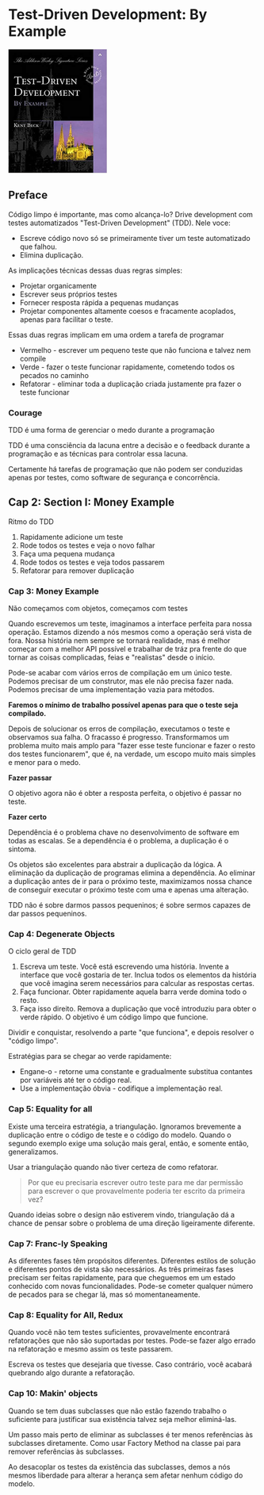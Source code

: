 # Test-Driven Development: By Example

<img src="../img/livros/test-driven-development.jpg" alt="drawing" height="250"/>

## Preface

Código limpo é importante, mas como alcança-lo? Drive development com testes automatizados "Test-Driven Development" (TDD). Nele voce:

* Escreve código novo só se primeiramente tiver um teste automatizado que falhou.
* Elimina duplicação.

As implicações técnicas dessas duas regras simples:

* Projetar organicamente
* Escrever seus próprios testes
* Fornecer resposta rápida a pequenas mudanças
* Projetar componentes altamente coesos e fracamente acoplados, apenas para facilitar o teste.

Essas duas regras implicam em uma ordem a tarefa de programar

* Vermelho - escrever um pequeno teste que não funciona e talvez nem compile
* Verde - fazer o teste funcionar rapidamente, cometendo todos os pecados no caminho
* Refatorar - eliminar toda a duplicação criada justamente pra fazer o teste funcionar

### Courage

TDD é uma forma de gerenciar o medo durante a programação

TDD é uma consciência da lacuna entre a decisão e o feedback durante a programação e as técnicas para controlar essa lacuna.

Certamente há tarefas de programação que não podem ser conduzidas apenas por testes, como software de segurança e concorrência.

## Cap 2: Section I: Money Example

Ritmo do TDD

1. Rapidamente adicione um teste
2. Rode todos os testes e veja o novo falhar
3. Faça uma pequena mudança
4. Rode todos os testes e veja todos passarem
5. Refatorar para remover duplicação

### Cap 3: Money Example

Não começamos com objetos, começamos com testes

Quando escrevemos um teste, imaginamos a interface perfeita para nossa operação. Estamos dizendo a nós mesmos como a operação será vista de fora. Nossa história nem sempre se tornará realidade, mas é melhor começar com a melhor API possível e trabalhar de tráz pra frente do que tornar as coisas complicadas, feias e "realistas" desde o início.

Pode-se acabar com vários erros de compilação em um único teste. Podemos precisar de um construtor, mas ele não precisa fazer nada. Podemos precisar de uma implementação vazia para métodos.

**Faremos o mínimo de trabalho possível apenas para que o teste seja compilado.**

Depois de solucionar os erros de compilação, executamos o teste e observamos sua falha. O fracasso é progresso. Transformamos um problema muito mais amplo para "fazer esse teste funcionar e fazer o resto dos testes funcionarem", que é, na verdade, um escopo muito mais simples e menor para o medo.

**Fazer passar**

O objetivo agora não é obter a resposta perfeita, o objetivo é passar no teste.

**Fazer certo**

Dependência é o problema chave no desenvolvimento de software em todas as escalas. Se a dependência é o problema, a duplicação é o sintoma.

Os objetos são excelentes para abstrair a duplicação da lógica. A eliminação da duplicação de programas elimina a dependência. Ao eliminar a duplicação antes de ir para o próximo teste, maximizamos nossa chance de conseguir executar o próximo teste com uma e apenas uma alteração.

TDD não é sobre darmos passos pequeninos; é sobre sermos capazes de dar passos pequeninos.

### Cap 4: Degenerate Objects

O ciclo geral de TDD

1. Escreva um teste. Você está escrevendo uma história. Invente a interface que você gostaria de ter. Inclua todos os elementos da história que você imagina serem necessários para calcular as respostas certas.
2. Faça funcionar. Obter rapidamente aquela barra verde domina todo o resto.
3. Faça isso direito. Remova a duplicação que você introduziu para obter o verde rápido. O objetivo é um código limpo que funcione.

Dividir e conquistar, resolvendo a parte "que funciona", e depois resolver o "código limpo".

Estratégias para se chegar ao verde rapidamente:

* Engane-o - retorne uma constante e gradualmente substitua contantes por variáveis até ter o código real.
* Use a implementação óbvia - codifique a implementação real.

### Cap 5: Equality for all

Existe uma terceira estratégia, a triangulação. Ignoramos brevemente a duplicação entre o código de teste e o código do modelo. Quando o segundo exemplo exige uma solução mais geral, então, e somente então, generalizamos.

Usar a triangulação quando não tiver certeza de como refatorar.

>Por que eu precisaria escrever outro teste para me dar permissão para escrever o que provavelmente poderia ter escrito da primeira vez?

Quando ideias sobre o design não estiverem vindo, triangulação dá a chance de pensar sobre o problema de uma direção ligeiramente diferente.

### Cap 7: Franc-ly Speaking

As diferentes fases têm propósitos diferentes. Diferentes estilos de solução e diferentes pontos de vista são necessários. As três primeiras fases precisam ser feitas rapidamente, para que cheguemos em um estado conhecido com novas funcionalidades. Pode-se cometer qualquer número de pecados para se chegar lá, mas só momentaneamente.

### Cap 8: Equality for All, Redux

Quando você não tem testes suficientes, provavelmente encontrará refatorações que não são suportadas por testes. Pode-se fazer algo errado na refatoração e mesmo assim os teste passarem.

Escreva os testes que desejaria que tivesse. Caso contrário, você acabará quebrando algo durante a refatoração.

### Cap 10: Makin' objects

Quando se tem duas subclasses que não estão fazendo trabalho o suficiente para justificar sua existência talvez seja melhor eliminá-las.

Um passo mais perto de eliminar as subclasses é ter menos referências às subclasses diretamente. Como usar Factory Method na classe pai para remover referências às subclasses.

Ao desacoplar os testes da existência das subclasses, demos a nós mesmos liberdade para alterar a herança sem afetar nenhum código do modelo.
